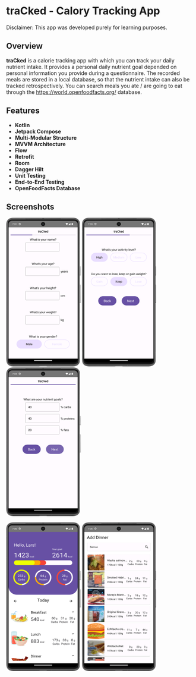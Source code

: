 # traCked - Calory Tracking App

Disclaimer: This app was developed purely for learning purposes.

## Overview
**traCked** is a calorie tracking app with which you can track your daily nutrient intake.
It provides a personal daily nutrient goal depended on personal information you provide during a questionnaire.
The recorded meals are stored in a local database, so that the nutrient intake can also be tracked retrospectively.
You can search meals you ate / are going to eat through the https://world.openfoodfacts.org/ database.


## Features

- **Kotlin**
- **Jetpack Compose**
- **Multi-Modular Structure**
- **MVVM Architecture**
- **Flow**
- **Retrofit**
- **Room**
- **Dagger Hilt**
- **Unit Testing**
- **End-to-End Testing**
- **OpenFoodFacts Database**

## Screenshots

<img alt="Screenshot_QN1.png" height="400" src="Screenshots/Screenshot_QN1.png" width="200"/>  <img alt="Screenshot_QN1.png" height="400" src="Screenshots/Screenshot_QN2.png" width="200"/>  <img alt="Screenshot_QN1.png" height="400" src="Screenshots/Screenshot_QN3.png" width="200"/>

<img alt="Screenshot_QN1.png" height="400" src="Screenshots/Screenshot_Tracker.png" width="200"/>  <img alt="Screenshot_QN1.png" height="400" src="Screenshots/Screenshot_Search.png" width="200"/>


